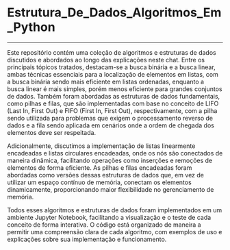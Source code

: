 # Estrutura_De_Dados_Algoritmos_Em_Python
---

Este repositório contém uma coleção de algoritmos e estruturas de dados discutidos e abordados ao longo das explicações neste chat. Entre os principais tópicos tratados, destacam-se a busca binária e a busca linear, ambas técnicas essenciais para a localização de elementos em listas, com a busca binária sendo mais eficiente em listas ordenadas, enquanto a busca linear é mais simples, porém menos eficiente para grandes conjuntos de dados. Também foram abordadas as estruturas de dados fundamentais, como pilhas e filas, que são implementadas com base no conceito de LIFO (Last In, First Out) e FIFO (First In, First Out), respectivamente, com a pilha sendo utilizada para problemas que exigem o processamento reverso de dados e a fila sendo aplicada em cenários onde a ordem de chegada dos elementos deve ser respeitada.

Adicionalmente, discutimos a implementação de listas linearmente encadeadas e listas circulares encadeadas, onde os nós são conectados de maneira dinâmica, facilitando operações como inserções e remoções de elementos de forma eficiente. As pilhas e filas encadeadas foram abordadas como versões dessas estruturas de dados que, em vez de utilizar um espaço contínuo de memória, conectam os elementos dinamicamente, proporcionando maior flexibilidade no gerenciamento de memória.

Todos esses algoritmos e estruturas de dados foram implementados em um ambiente Jupyter Notebook, facilitando a visualização e o teste de cada conceito de forma interativa. O código está organizado de maneira a permitir uma compreensão clara de cada algoritmo, com exemplos de uso e explicações sobre sua implementação e funcionamento.
